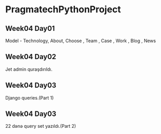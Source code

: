 # PragmatechPythonProject


## Week04 Day01
Model - Technology, About, Choose , Team , Case , Work , Blog , News

## Week04 Day02
Jet admin quraşdırıldı.

## Week04 Day03
Django queries.(Part 1)

## Week04 Day03
22 dənə query set yazıldı.(Part 2)